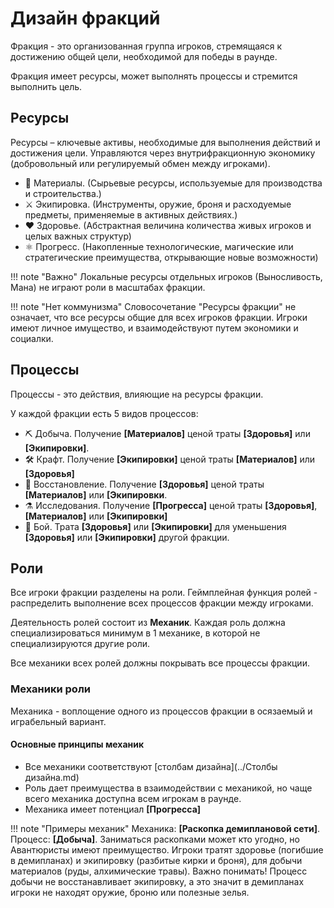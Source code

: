 # Дизайн фракций

Фракция - это организованная группа игроков, стремящаяся к достижению общей цели, необходимой для победы в раунде.

Фракция имеет ресурсы, может выполнять процессы и стремится выполнить цель.

## Ресурсы
Ресурсы – ключевые активы, необходимые для выполнения действий и достижения цели. Управляются через внутрифракционную экономику (добровольный или регулируемый обмен между игроками).

- 💎 Материалы. (Сырьевые ресурсы, используемые для производства и строительства.)
- ⚔️ Экипировка. (Инструменты, оружие, броня и расходуемые предметы, применяемые в активных действиях.)
- ❤️ Здоровье. (Абстрактная величина количества живых игроков и целых важных структур)
- ⚛️ Прогресс. (Накопленные технологические, магические или стратегические преимущества, открывающие новые возможности)

!!! note "Важно"
	Локальные ресурсы отдельных игроков (Выносливость, Мана) не играют роли в масштабах фракции.

!!! note "Нет коммунизма"
	Словосочетание "Ресурсы фракции" не означает, что все ресурсы общие для всех игроков фракции. Игроки имеют личное имущество, и взаимодействуют путем экономики и социалки.

## Процессы
Процессы - это действия, влияющие на ресурсы фракции.

У каждой фракции есть 5 видов процессов:

- ⛏️ Добыча. Получение **[Материалов]** ценой траты **[Здоровья]** или **[Экипировки]**.
- 🛠️ Крафт. Получение **[Экипировки]** ценой траты **[Материалов]** или **[Здоровья]**
- 💊 Восстановление. Получение **[Здоровья]** ценой траты **[Материалов]** или **[Экипировки**.
- ⚗️ Исследования. Получение **[Прогресса]** ценой траты **[Здоровья]**, **[Материалов]** или **[Экипировки]**
- 🔪 Бой. Трата **[Здоровья]** или **[Экипировки]** для уменьшения **[Здоровья]** или **[Экипировки]** другой фракции.

## Роли
Все игроки фракции разделены на роли.
Геймплейная функция ролей - распределить выполнение всех процессов фракции между игроками.

Деятельность ролей состоит из **Механик**.
Каждая роль должна специализироваться минимум в 1 механике, в которой не специализируются другие роли.

Все механики всех ролей должны покрывать все процессы фракции.

### Механики роли
Механика - воплощение одного из процессов фракции в осязаемый и играбельный вариант.

#### Основные принципы механик
- Все механики соответствуют [столбам дизайна](../Столбы дизайна.md)
- Роль дает преимущества в взаимодействии с механикой, но чаще всего механика доступна всем игрокам в раунде.
- Механика имеет потенциал **[Прогресса]**

!!! note "Примеры механик"
	Механика: **[Раскопка демиплановой сети]**. Процесс: **[Добыча]**. Заниматься раскопками может кто угодно, но Авантюристы имеют преимущество. Игроки тратят здоровье (погибшие в демипланах) и экипировку (разбитые кирки и броня), для добычи материалов (руды, алхимические травы). Важно понимать! Процесс добычи не восстанавливает экипировку, а это значит в демипланах игроки не находят оружие, броню или полезные зелья.

